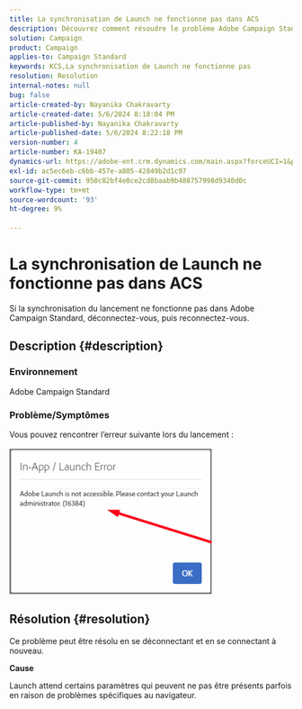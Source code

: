 ```yaml
---
title: La synchronisation de Launch ne fonctionne pas dans ACS
description: Découvrez comment résoudre le problème Adobe Campaign Standard en raison duquel la synchronisation du lancement ne fonctionne pas.
solution: Campaign
product: Campaign
applies-to: Campaign Standard
keywords: KCS,La synchronisation de Launch ne fonctionne pas
resolution: Resolution
internal-notes: null
bug: false
article-created-by: Nayanika Chakravarty
article-created-date: 5/6/2024 8:18:04 PM
article-published-by: Nayanika Chakravarty
article-published-date: 5/6/2024 8:22:18 PM
version-number: 4
article-number: KA-19407
dynamics-url: https://adobe-ent.crm.dynamics.com/main.aspx?forceUCI=1&pagetype=entityrecord&etn=knowledgearticle&id=cc7d16b9-e50b-ef11-9f8a-6045bd0065b6
exl-id: ac5ec6eb-c6bb-457e-a805-42849b2d1c97
source-git-commit: 950c82bf4e0ce2cd8baab9b488757998d9340d0c
workflow-type: tm+mt
source-wordcount: '93'
ht-degree: 9%

---
```


# La synchronisation de Launch ne fonctionne pas dans ACS


Si la synchronisation du lancement ne fonctionne pas dans Adobe Campaign Standard, déconnectez-vous, puis reconnectez-vous.

## Description {#description}


### <b>Environnement</b>

Adobe Campaign Standard

### <b>Problème/Symptômes</b>

Vous pouvez rencontrer l’erreur suivante lors du lancement :
<br><br>![](assets/___cd7d16b9-e50b-ef11-9f8a-6045bd0065b6___.png)<br>

## Résolution {#resolution}


Ce problème peut être résolu en se déconnectant et en se connectant à nouveau.

<b>Cause</b>

Launch attend certains paramètres qui peuvent ne pas être présents parfois en raison de problèmes spécifiques au navigateur.
